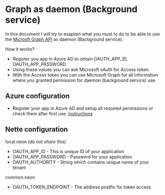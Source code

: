 # Graph as daemon (Background service)

In this document I will try to exaplain what you must to do to be able to use the [Microsft Graph API](https://docs.microsoft.com/en-us/graph/overview?view=graph-rest-1.0) as daemon (Background service).

How it works?

- Register you app in Azure AD to obtain OAUTH_APP_ID, OAUTH_APP_PASSWORD.
- Using these values you can ask Microsoft oAuth for Access token.
- With the Access token you can use Microsoft Graph for all information where you granted permission for daemon (background service) use.

## Azure configuration

- Register your app in Azure AD and setup all required permissions or check them after first use. [Instructions](https://docs.microsoft.com/en-us/graph/auth-v2-service?view=graph-rest-1.0)

## Nette configuration

local.neon *(do not share this)*

- OAUTH_APP_ID - This is unique ID of your application
- OAUTH_APP_PASSWORD - Password for your application
- OAUTH_AUTHORITY - String which contains unique name of your tenant

common.neon

- OAUTH_TOKEN_ENDPOINT - The address postfix for token access
